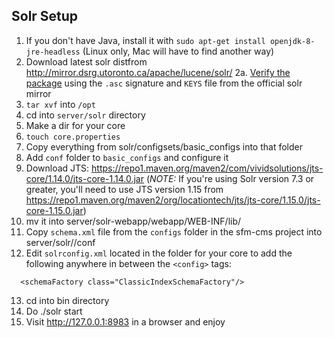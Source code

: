 ## Solr Setup

1. If you don't have Java, install it with `sudo apt-get install openjdk-8-jre-headless` (Linux only, Mac will have to find another way)
2. Download latest solr distfrom http://mirror.dsrg.utoronto.ca/apache/lucene/solr/
2a. [Verify the package](https://www.apache.org/info/verification.html) using the `.asc` signature and `KEYS` file from the official solr mirror
3. `tar xvf` into `/opt`
4. cd into `server/solr` directory
5. Make a dir for your core
6. `touch core.properties`
7. Copy everything from solr/configsets/basic_configs into that folder
8. Add `conf` folder to `basic_configs` and configure it
9. Download JTS: https://repo1.maven.org/maven2/com/vividsolutions/jts-core/1.14.0/jts-core-1.14.0.jar (*NOTE:* If you're using Solr version 7.3 or greater, you'll need to use JTS version 1.15 from https://repo1.maven.org/maven2/org/locationtech/jts/jts-core/1.15.0/jts-core-1.15.0.jar)
10. mv it into server/solr-webapp/webapp/WEB-INF/lib/
11. Copy `schema.xml` file from the `configs` folder in the sfm-cms project into server/solr/<core name>/conf
12. Edit `solrconfig.xml` located in the folder for your core to add the following anywhere in between the `<config>` tags:

```
  <schemaFactory class="ClassicIndexSchemaFactory"/>
```

13. cd into bin directory
14. Do ./solr start
15. Visit http://127.0.0.1:8983 in a browser and enjoy

